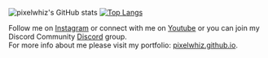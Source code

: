 ![pixelwhiz's GitHub stats](https://github-readme-stats.vercel.app/api?username=pixelwhiz&show_icons=true&theme=dark#gh-dark-mode-only)
[![Top Langs](https://github-readme-stats.vercel.app/api/top-langs/?username=pixelwhiz&layout=compact&theme=dark#gh-dark-mode-only)](https://github.com/pixelwhiz/github-readme-stats)

Follow me on [Instagram](https://instagram.com/mdafftfa) or connect with me on [Youtube](https://youtube.com/@pixelwhiz01) or you can join my Discord Community [Discord](https://discord.io/pixelwhiz) group.<br />
For more info about me please visit my portfolio: [pixelwhiz.github.io](https://pixelwhiz.github.io).
